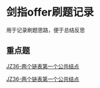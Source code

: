 # 剑指offer刷题记录
用于记录刷题思路，便于总结反思

## 重点题

[JZ36-两个链表第一个公共结点](https://github.com/hideonbush233-lucy/learning/blob/main/%E5%89%91%E6%8C%87Offer/JZ36-%E4%B8%A4%E4%B8%AA%E9%93%BE%E8%A1%A8%E4%B8%AD%E7%9A%84%E7%AC%AC%E4%B8%80%E4%B8%AA%E5%85%AC%E5%85%B1%E7%BB%93%E7%82%B9.py)

[JZ36-两个链表第一个公共结点](./JZ36-两个链表中的第一个公共结点.py)
